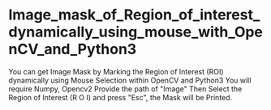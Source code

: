 # Image_mask_of_Region_of_interest_dynamically_using_mouse_with_OpenCV_and_Python3
You can get Image Mask by Marking the Region of Interest (ROI) dynamically using Mouse Selection within OpenCV and Python3
You will require Numpy, Opencv2
Provide the path of "Image"
Then Select the Region of Interest (R O I) and press "Esc", the Mask will be Printed.
